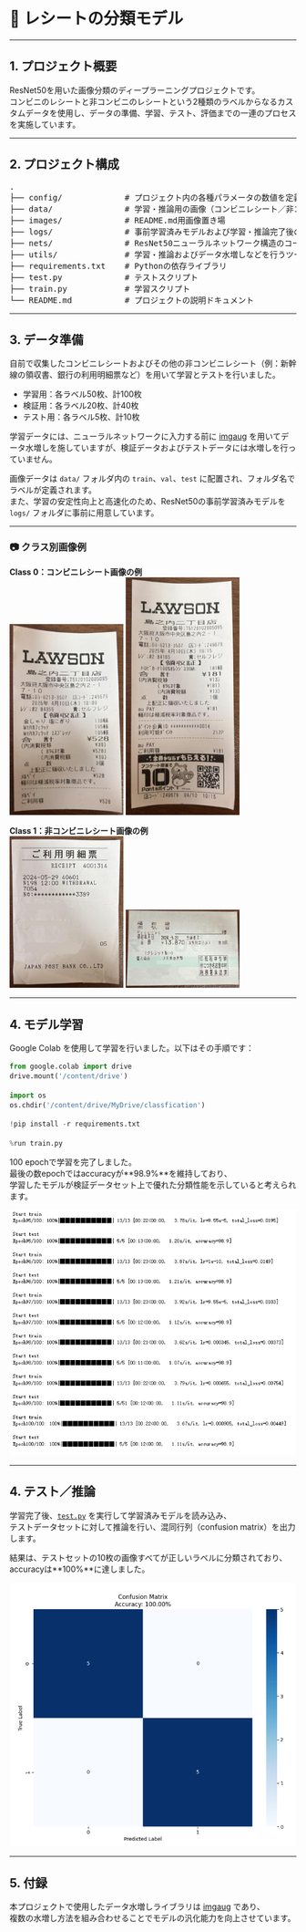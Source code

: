# 📄 レシートの分類モデル

---

## 1. プロジェクト概要

ResNet50を用いた画像分類のディープラーニングプロジェクトです。  
コンビニのレシートと非コンビニのレシートという2種類のラベルからなるカスタムデータを使用し、データの準備、学習、テスト、評価までの一連のプロセスを実施しています。

---

## 2. プロジェクト構成

<pre>
.
├── config/             # プロジェクト内の各種パラメータの数値を定義する yamlファイルを含む
├── data/               # 学習・推論用の画像（コンビニレシート／非コンビニレシート）を含むフォルダ
├── images/             # README.md用画像置き場
├── logs/               # 事前学習済みモデルおよび学習・推論完了後の保存ファイルを配置するフォルダ
├── nets/               # ResNet50ニューラルネットワーク構造のコードを含む
├── utils/              # 学習・推論およびデータ水増しなどを行うツールコードを含む
├── requirements.txt    # Pythonの依存ライブラリ
├── test.py             # テストスクリプト
├── train.py            # 学習スクリプト
└── README.md           # プロジェクトの説明ドキュメント
</pre>

---

## 3. データ準備

自前で収集したコンビニレシートおよびその他の非コンビニレシート（例：新幹線の領収書、銀行の利用明細票など）を用いて学習とテストを行いました。  

- 学習用：各ラベル50枚、計100枚  
- 検証用：各ラベル20枚、計40枚  
- テスト用：各ラベル5枚、計10枚  

学習データには、ニューラルネットワークに入力する前に [imgaug](https://github.com/aleju/imgaug) を用いてデータ水増しを施していますが、検証データおよびテストデータには水増しを行っていません。

画像データは `data/` フォルダ内の `train`、`val`、`test` に配置され、フォルダ名でラベルが定義されます。  
また、学習の安定性向上と高速化のため、ResNet50の事前学習済みモデルを `logs/` フォルダに事前に用意しています。

---

### 📷 クラス別画像例

**Class 0：コンビニレシート画像の例**  
<img src="images/image1.png" width="200"/> <img src="images/image2.png" width="200"/>

**Class 1：非コンビニレシート画像の例**  
<img src="images/image3.png" width="200"/> <img src="images/image4.png" width="200"/>

---

## 4. モデル学習

Google Colab を使用して学習を行いました。以下はその手順です：

```python
from google.colab import drive
drive.mount('/content/drive')

import os
os.chdir('/content/drive/MyDrive/classfication')

!pip install -r requirements.txt

%run train.py
```

100 epochで学習を完了しました。  
最後の数epochではaccuracyが**98.9%**を維持しており、  
学習したモデルが検証データセット上で優れた分類性能を示していると考えられます。

![train_process](images/image5.png)

---

## 4. テスト／推論

学習完了後、[`test.py`](./test.py) を実行して学習済みモデルを読み込み、  
テストデータセットに対して推論を行い、混同行列（confusion matrix）を出力します。  

結果は、テストセットの10枚の画像すべてが正しいラベルに分類されており、  
accuracyは**100%**に達しました。

![confusion_matrix](images/image6.png)

---

## 5. 付録

本プロジェクトで使用したデータ水増しライブラリは [imgaug](https://github.com/aleju/imgaug) であり、  
複数の水増し方法を組み合わせることでモデルの汎化能力を向上させています。

